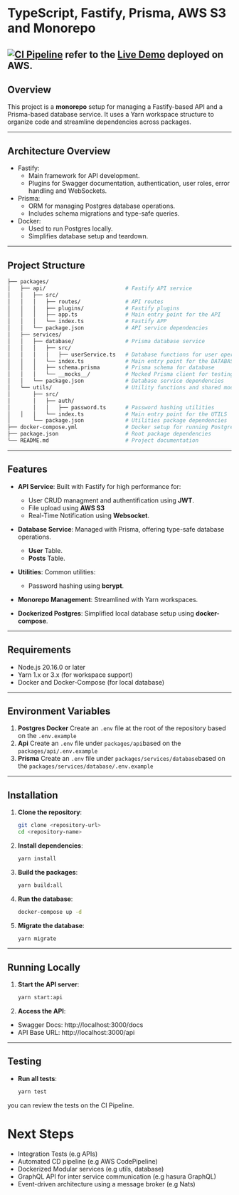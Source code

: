 # TypeScript, Fastify, Prisma, AWS S3 and Monorepo

[![CI Pipeline](https://github.com/cygniv404/asafe/actions/workflows/ci.yml/badge.svg)](https://github.com/cygniv404/asafe/actions/workflows/ci.yml)
refer to the [Live Demo](http://51.20.142.149:3000/) deployed on AWS.
---

## Overview

This project is a **monorepo** setup for managing a Fastify-based API and a Prisma-based database service. It uses a Yarn workspace structure to organize code and streamline dependencies across packages.

---

## Architecture Overview

- Fastify:
  - Main framework for API development.
  - Plugins for Swagger documentation, authentication, user roles, error handling and WebSockets.
- Prisma:
  - ORM for managing Postgres database operations.
  - Includes schema migrations and type-safe queries.
- Docker:
  - Used to run Postgres locally.
  - Simplifies database setup and teardown.

---

## Project Structure

```bash
├── packages/
│   ├── api/                         # Fastify API service
│   │   ├── src/
│   │   │   ├── routes/              # API routes
│   │   │   ├── plugins/             # Fastify plugins
│   │   │   ├── app.ts               # Main entry point for the API
│   │   │   └── index.ts             # Fastify APP
│   │   └── package.json             # API service dependencies
│   ├── services/
│   │   ├── database/                # Prisma database service
│   │   │   ├── src/
│   │   │   │   ├── userService.ts   # Database functions for user operations
│   │   │   └── index.ts             # Main entry point for the DATABASE
│   │   │   ├── schema.prisma        # Prisma schema for database
│   │   │   └── __mocks__/           # Mocked Prisma client for testing
│   │   └── package.json             # Database service dependencies
│   └── utils/                       # Utility functions and shared modules
│       ├── src/
│       │   ├── auth/
│       │   │   ├── password.ts      # Password hashing utilities
│   │   │   └── index.ts             # Main entry point for the UTILS
│       └── package.json             # Utilities package dependencies
├── docker-compose.yml               # Docker setup for running Postgres locally
├── package.json                     # Root package dependencies
└── README.md                        # Project documentation

```

---

## Features

- **API Service**: Built with Fastify for high performance for:

  - User CRUD managment and authentification using **JWT**.
  - File upload using **AWS S3**
  - Real-Time Notification using **Websocket**.

- **Database Service**: Managed with Prisma, offering type-safe database operations.
  - **User** Table.
  - **Posts** Table.
- **Utilities**: Common utilities:
  - Password hashing using **bcrypt**.
- **Monorepo Management**: Streamlined with Yarn workspaces.
- **Dockerized Postgres**: Simplified local database setup using **docker-compose**.

---

## Requirements

- Node.js 20.16.0 or later
- Yarn 1.x or 3.x (for workspace support)
- Docker and Docker-Compose (for local database)

---

## Environment Variables

1. **Postgres Docker**
   Create an `.env` file at the root of the repository based on the `.env.example`
2. **Api**
   Create an `.env` file under `packages/api`based on the `packages/api/.env.example`
3. **Prisma**
   Create an `.env` file under `packages/services/database`based on the `packages/services/database/.env.example`

---

## Installation

1. **Clone the repository**:
   ```bash
   git clone <repository-url>
   cd <repository-name>
   ```
2. **Install dependencies**:

   ```bash
   yarn install
   ```

3. **Build the packages**:

   ```bash
   yarn build:all
   ```

4. **Run the database**:

   ```bash
   docker-compose up -d
   ```

5. **Migrate the database**:

   ```bash
   yarn migrate
   ```

---

## Running Locally

1. **Start the API server**:
   ```bash
   yarn start:api
   ```
2. **Access the API**:

- Swagger Docs: http://localhost:3000/docs
- API Base URL: http://localhost:3000/api

---

## Testing

- **Run all tests**:

  ```bash
  yarn test
  ```
you can review the tests on the CI Pipeline.

# Next Steps

- Integration Tests (e.g APIs)
- Automated CD pipeline (e.g AWS CodePipeline)
- Dockerized Modular services (e.g utils, database)
- GraphQL API for inter service communication (e.g hasura GraphQL)
- Event-driven architecture using a message broker (e.g Nats)
